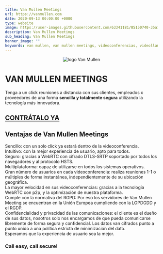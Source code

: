 ```yaml
---
title: Van Mullen Meetings
url: https://vanmullen.com
date: 2020-09-13 00:00:00 +0000
type: website
image: https://user-images.githubusercontent.com/63341181/85150740-35a11400-b253-11ea-9a7d-fd3fffc300c0.png
description: Van Mullen Meetings
sub_heading: Van Mullen Meetings
banner_image: ""
keywords: van mullen, van mullen meetings, videoconferencias, videollamadas seguras
---
```


<p style="text-align:center"><img src="https://user-images.githubusercontent.com/63341181/93509647-521b1e00-f920-11ea-8533-3fd59b746765.png" alt="logo Van Mullen"></p>


# VAN MULLEN MEETINGS

Tenga a un click reuniones a distancia con sus clientes, empleados o proveedores de una forma **sencilla y totalmente segura** utilizando la tecnología más innovadora.

## [CONTRÁTALO YA](https://vanmullen.com/contacto.html "CONTRÁTALO YA")

## Ventajas de Van Mullen Meetings

Sencillo: con un solo click ya estará dentro de la videoconferencia.  
Intuitivo: con la mejor experiencia de usuario, apto para todos.  
Seguro: gracias a WebRTC con cifrado DTLS-SRTP soportado por todos los navegadores y al protocolo HSTS.  
Multiplataforma: capaz de utilizarse en todos los sistemas operativos.  
Gran número de usuarios en cada videoconferencia: realiza reuniones 1-1 o múltiples de forma instantánea, independientemente de su ubicación geográfica.  
La mayor velocidad en sus videoconferencias: gracias a la tecnología WebRTC con p2p, y la optimización de nuestra plataforma.  
Cumple con la normativa del RGPD: Por eso los servidores de Van Mullen Meeting se encuentran en la Unión Europea cumpliendo con la LOPDGDD y el RGDP.  
Confidencialidad y privacidad de las comunicaciones: el cliente es el dueño de sus datos, nosotros solo nos encargamos de que pueda comunicarse libremente de forma segura y   confidencial. Los datos van cifrados punto a punto unido a una política estricta de minimización del dato.  
Esperamos que la experiencia de usuario sea la mejor.  
  
### Call easy, call secure!
